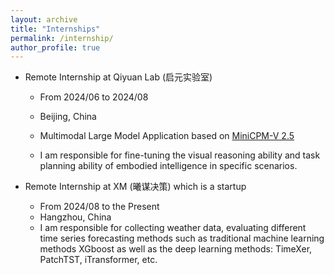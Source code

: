```yaml
---
layout: archive
title: "Internships"
permalink: /internship/
author_profile: true
---
```


- Remote Internship at Qiyuan Lab (启元实验室)

  - From 2024/06 to 2024/08

  - Beijing, China

  - Multimodal Large Model Application based on [MiniCPM-V 2.5](https://github.com/OpenBMB/MiniCPM-V)

  - I am responsible for fine-tuning the visual reasoning ability and task planning ability of embodied intelligence in specific scenarios.

    

- Remote Internship at XM (曦谋决策) which is a startup

  - From 2024/08 to the Present
  - Hangzhou, China
  - I am responsible for collecting weather data, evaluating different time series forecasting methods such as traditional machine learning methods XGboost as well as the deep learning methods: TimeXer, PatchTST, iTransformer, etc.
